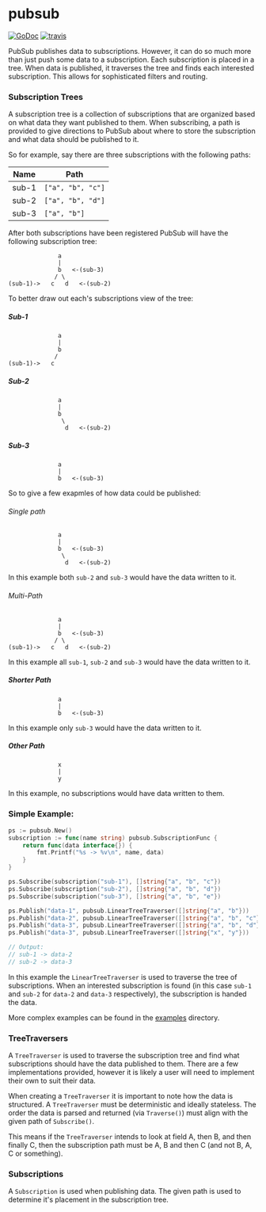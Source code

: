 # pubsub
[![GoDoc][go-doc-badge]][go-doc] [![travis][travis-badge]][travis]

PubSub publishes data to subscriptions. However, it can do so much more than
just push some data to a subscription.  Each subscription is placed in a tree.
When data is published, it traverses the tree and finds each interested
subscription. This allows for sophisticated filters and routing.

### Subscription Trees
A subscription tree is a collection of subscriptions that are organized based
on what data they want published to     them. When subscribing, a path is
provided to give directions to PubSub about where to store the subscription
and what data should be published to it.

So for example, say there are three subscriptions with the following paths:

| Name  | Path              |
|-------|-------------------|
| sub-1 | `["a", "b", "c"]` |
| sub-2 | `["a", "b", "d"]` |
| sub-3 | `["a", "b"]`      |

After both subscriptions have been registered PubSub will have the following
subscription tree:
```
              a
              |
              b   <-(sub-3)
             / \
(sub-1)->   c   d   <-(sub-2)
```

To better draw out each's subscriptions view of the tree:
##### Sub-1
```
              a
              |
              b
             /
(sub-1)->   c
```
##### Sub-2
```
              a
              |
              b
               \
                d   <-(sub-2)
```
##### Sub-3
```
              a
              |
              b   <-(sub-3)
```
So to give a few exapmles of how data could be published:

###### Single path
```
              a
              |
              b   <-(sub-3)
               \
                d   <-(sub-2)
```
In this example both `sub-2` and `sub-3` would have the data written to it.

###### Multi-Path
```
              a
              |
              b   <-(sub-3)
             / \
(sub-1)->   c   d   <-(sub-2)
```
In this example all `sub-1`, `sub-2` and `sub-3` would have the data written
to it.

##### Shorter Path
```
              a
              |
              b   <-(sub-3)
```
In this example only `sub-3` would have the data written to it.

##### Other Path
```
              x
              |
              y
```
In this example, no subscriptions would have data written to them.

### Simple Example:
```go
ps := pubsub.New()
subscription := func(name string) pubsub.SubscriptionFunc {
	return func(data interface{}) {
		fmt.Printf("%s -> %v\n", name, data)
	}
}

ps.Subscribe(subscription("sub-1"), []string{"a", "b", "c"})
ps.Subscribe(subscription("sub-2"), []string{"a", "b", "d"})
ps.Subscribe(subscription("sub-3"), []string{"a", "b", "e"})

ps.Publish("data-1", pubsub.LinearTreeTraverser([]string{"a", "b"}))
ps.Publish("data-2", pubsub.LinearTreeTraverser([]string{"a", "b", "c"}))
ps.Publish("data-3", pubsub.LinearTreeTraverser([]string{"a", "b", "d"}))
ps.Publish("data-3", pubsub.LinearTreeTraverser([]string{"x", "y"}))

// Output:
// sub-1 -> data-2
// sub-2 -> data-3
```

In this example the `LinearTreeTraverser` is used to traverse the tree of
subscriptions. When an interested subscription is found (in this case `sub-1`
and `sub-2` for `data-2` and `data-3` respectively), the subscription is
handed the data.

More complex examples can be found in the
[examples](https://code.cloudfoundry.org/go-pubsub/tree/master/examples)
directory.

### TreeTraversers
A `TreeTraverser` is used to traverse the subscription tree and find what
subscriptions should have the data published to them. There are a few
implementations provided, however it is likely a user will need to implement
their own to suit their data.

When creating a `TreeTraverser` it is important to note how the data is
structured. A `TreeTraverser` must be deterministic and ideally stateless. The
order the data is parsed and returned (via `Traverse()`) must align with the
given path of `Subscribe()`.

This means if the `TreeTraverser` intends to look at field A, then B, and then
finally C, then the subscription path must be A, B and then C (and not B, A, C
or something).

### Subscriptions
A `Subscription` is used when publishing data. The given path is used to
determine it's placement in the subscription tree.

[go-doc-badge]:             https://godoc.org/code.cloudfoundry.org/go-pubsub?status.svg
[go-doc]:                   https://godoc.org/code.cloudfoundry.org/go-pubsub
[travis-badge]:             https://travis-ci.org/cloudfoundry-incubator/go-pubsub.svg?branch=master
[travis]:                   https://travis-ci.org/cloudfoundry-incubator/go-pubsub?branch=master
